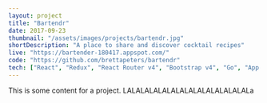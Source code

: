 ```yaml
---
layout: project
title: "Bartendr"
date: 2017-09-23
thumbnail: "/assets/images/projects/bartendr.jpg"
shortDescription: "A place to share and discover cocktail recipes"
live: "https://bartender-180417.appspot.com/"
code: "https://github.com/brettapeters/bartendr"
tech: ["React", "Redux", "React Router v4", "Bootstrap v4", "Go", "App Engine", "Datastore" ]
---
```


This is some content for a project. LALALALALALALALALALALALALALALa